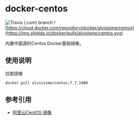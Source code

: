 # docker-centos

![Travis (.com) branch](https://img.shields.io/travis/com/alvisisime/docker-centos/master)
![https://cloud.docker.com/repository/docker/alvisisme/centos](https://img.shields.io/docker/pulls/alvisisme/centos.svg)

内置中国源的Centos Docker基础镜像。

## 使用说明

拉取镜像

```bash
docker pull alvisisme/centos:7.7.1908
```

## 参考引用

* [阿里云CentOS 镜像](https://developer.aliyun.com/mirror/centos?spm=a2c6h.13651102.0.0.3e221b110nMw0x)
